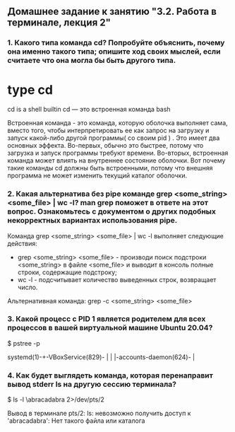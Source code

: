 ## Домашнее задание к занятию "3.2. Работа в терминале, лекция 2"

### 1. Какого типа команда cd? Попробуйте объяснить, почему она именно такого типа; опишите ход своих мыслей, если считаете что она могла бы быть другого типа.

# type cd
cd is a shell builtin
cd — это встроенная команда bash

Встроенная команда - это команда, которую оболочка выполняет сама, вместо того, чтобы интерпретировать ее как запрос на загрузку и запуск какой-либо другой программы( со своим pid ) .
Это имеет два основных эффекта. Во-первых, обычно это быстрее, потому что загрузка и запуск программы требуют времени.
Во-вторых, встроенная команда может влиять на внутреннее состояние оболочки. Вот почему такие команды cd должны быть встроенными, потому что внешняя программа не может изменить текущий каталог оболочки.


### 2. Какая альтернатива без pipe команде grep <some_string> <some_file> | wc -l? man grep поможет в ответе на этот вопрос. Ознакомьтесь с документом о других подобных некорректных вариантах использования pipe.

Команда grep <some_string> <some_file> | wc -l выполняет следующие действия:
- grep <some_string> <some_file>   - производи поиск подстроки <some_string> в файле <some_file> и выводит в консоль полные строки, содержащие подстроку;
- wc -l - подсчитывает количество выведенных строк, возвращает число.

Альтернативная команда: grep -с <some_string> <some_file>


### 3. Какой процесс с PID 1 является родителем для всех процессов в вашей виртуальной машине Ubuntu 20.04?

$ pstree -p

systemd(1)-+-VBoxService(829)-
           |
           |
           |-accounts-daemon(624)-
           |

### 4. Как будет выглядеть команда, которая перенаправит вывод stderr ls на другую сессию терминала?

$ ls -l \abracadabra 2>/dev/pts/2

Вывод в терминале pts/2:
ls: невозможно получить доступ к 'abracadabra': Нет такого файла или каталога

